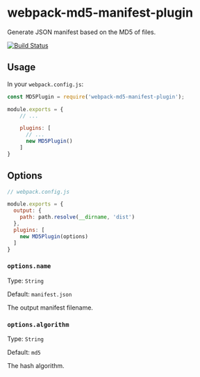# webpack-md5-manifest-plugin #

Generate JSON manifest based on the MD5 of files.

[![Build Status](https://travis-ci.org/sdvcrx/webpack-md5-manifest-plugin.svg?branch=master)](https://travis-ci.org/sdvcrx/webpack-md5-manifest-plugin)

## Usage ##

In your `webpack.config.js`:

```javascript
const MD5Plugin = require('webpack-md5-manifest-plugin');

module.exports = {
    // ...

    plugins: [
      // ...
      new MD5Plugin()
    ]
}
```

## Options ##

```javascript
// webpack.config.js

module.exports = {
  output: {
    path: path.resolve(__dirname, 'dist')
  },
  plugins: [
    new MD5Plugin(options)
  ]
}
```

### `options.name` ###

Type: `String`

Default: `manifest.json`

The output manifest filename.

### `options.algorithm` ###

Type: `String`

Default: `md5`

The hash algorithm.
